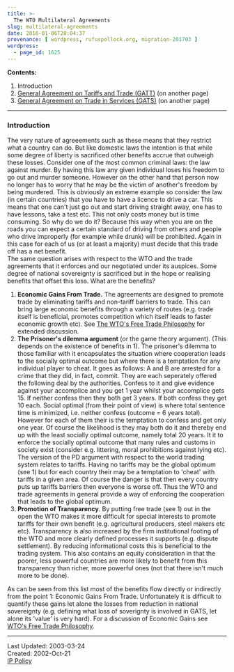 ```yaml
---
title: >-
  The WTO Multilateral Agreements
slug: multilateral-agreements
date: 2016-01-06T20:04:37
provenance: [ wordpress, rufuspollock.org, migration-201703 ]
wordpress:
  - page_id: 1625
---
```


**Contents:**

  1. Introduction
  2. [General Agreement on Tariffs and Trade (GATT)](/wto/general-agreement-on-trade-and-tariffs-gatt/) (on another page)
  3. [General Agreement on Trade in Services (GATS)](/wto/gats-general-agreement-on-trade-in-services/) (on another page)

* * *

### Introduction

The very nature of agreeements such as these means that they restrict what a country can do. But like domestic laws the intention is that while some degree of liberty is sacrificed other benefits accrue that outweigh these losses.
Consider one of the most common criminal laws: the law against murder. By having this law any given individual loses his freedom to go out and murder someone. However on the other hand that person now no longer has to worry that he may be the victim of another's freedom by being murdered. This is obviously an extreme example so consider the law (in certain countries) that you have to have a licence to drive a car. This means that one can't just go out and start driving straight away, one has to have lessons, take a test etc. This not only costs money but is time consuming. So why do we do it? Because this way when you are on the roads you can expect a certain standard of driving from others and people who drive improperly (for example while drunk) will be prohibited.
Again in this case for each of us (or at least a majority) must decide that this trade off has a net benefit.  
The same question arises with respect to the WTO and the trade agreements that it enforces and our negotiated under its auspices. Some degree of national sovereignty is sacrificed but in the hope or realising benefits that offset
this loss. What are the benefits?

  1. **Economic Gains From Trade.** The agreements are designed to promote trade by eliminating tariffs and non-tariff barriers to trade. This can bring large economic benefits through a variety of routes (e.g. trade itself is beneficial, promotes competition which itself leads to faster economic growth etc). See [The WTO's Free Trade Philosophy](/wto/the-wtos-free-trade-philosophy/) for extended discussion.
  2. **The Prisoner's dilemma argument** (or the game theory argument). (This depends on the existence of benefits in 1). The prisoner's dilemma to those familiar with it encapsulates the situation where cooperation leads to the socially optimal outcome but where there is a temptation for any individual player to cheat. It goes as follows: A and B are arrested for a crime that they did, in fact, commit. They are each seperately offered the following deal by the authorities. Confess to it and give evidence against your accomplice and you get 1 year whilst your accomplice gets 15. If neither confess then they both get 3 years. If both confess they get 10 each. Social optimal (from their point of view) is where total sentence time is minimized, i.e. neither confess (outcome = 6 years total). However for each of them their is the temptation to confess and get only one year. Of course the likelihood is they may both do it and thereby end up with the least socially optimal outcome, namely total 20 years. It it to enforce the socially optimal outcome that many rules and customs in society exist (consider e.g. littering, moral prohibitions against lying etc).
The version of the PD argument with respect to the world trading system relates to tariffs. Having no tariffs may be the global optimum (see 1) but for each country their may be a temptation to 'cheat' with tariffs in a given
area. Of course the danger is that then every country puts up tariffs barriers then everyone is worse off. Thus the WTO and trade agreements in general provide a way of enforcing the cooperation that leads to the global optimum.
  3. **Promotion of Transparency**. By putting free trade (see 1) out in the open the WTO makes it more difficult for special interests to promote tariffs for their own benefit (e.g. agricultural producers, steel makers etc etc). Transparency is also increased by the firm institutional footing of the WTO and more clearly defined processes it supports (e.g. dispute settlement). By reducing informational costs this is beneficial to the trading system. This also contains an equity consideration in that the poorer, less powerful countries are more likely to benefit from this transparency than richer, more powerful ones (not that there isn't much more to be done). 

As can be seen from this list most of the benefits flow directly or indirectly from the point 1: Economic Gains From Trade. Unfortunately it is difficult to quantify these gains let alone the losses from reduction in national
sovereignty (e.g. defining what loss of soverignty is involved in GATS, let alone its 'value' is very hard). For a discussion of Economic Gains see [WTO's Free Trade Philosophy](/wto/the-wtos-free-trade-philosophy/).

  
  
  

* * *


Last Updated: 2003-03-24  
Created: 2002-Oct-21  
[IP Policy](/copying/)



